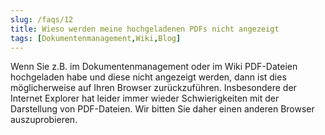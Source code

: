 ```yaml
---
slug: /faqs/12
title: Wieso werden meine hochgeladenen PDFs nicht angezeigt
tags: [Dokumentenmanagement,Wiki,Blog]
---
```

Wenn Sie z.B. im Dokumentenmanagement oder im Wiki PDF-Dateien hochgeladen habe und diese nicht angezeigt werden, dann ist dies möglicherweise auf Ihren Browser zurückzuführen. Insbesondere der Internet Explorer hat leider immer wieder Schwierigkeiten mit der Darstellung von PDF-Dateien. Wir bitten Sie daher einen anderen Browser auszuprobieren. 